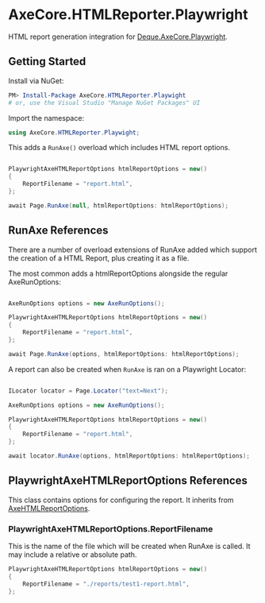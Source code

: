 # AxeCore.HTMLReporter.Playwright

HTML report generation integration for [Deque.AxeCore.Playwright](https://github.com/dequelabs/axe-core-nuget/blob/develop/packages/playwright).

## Getting Started

Install via NuGet:

```powershell
PM> Install-Package AxeCore.HTMLReporter.Playwight
# or, use the Visual Studio "Manage NuGet Packages" UI
```

Import the namespace:

```csharp
using AxeCore.HTMLReporter.Playwight;
```

This adds a `RunAxe()` overload which includes HTML report options.

```csharp

PlaywrightAxeHTMLReportOptions htmlReportOptions = new()
{
    ReportFilename = "report.html",
};

await Page.RunAxe(null, htmlReportOptions: htmlReportOptions);

```

## RunAxe References

There are a number of overload extensions of RunAxe added which support the creation of a HTML Report,
plus creating it as a file.

The most common adds a htmlReportOptions alongside the regular AxeRunOptions:

```csharp

AxeRunOptions options = new AxeRunOptions();

PlaywrightAxeHTMLReportOptions htmlReportOptions = new()
{
    ReportFilename = "report.html",
};

await Page.RunAxe(options, htmlReportOptions: htmlReportOptions);

```

A report can also be created when `RunAxe` is ran on a Playwright Locator:

```csharp

ILocator locator = Page.Locator("text=Next");

AxeRunOptions options = new AxeRunOptions();

PlaywrightAxeHTMLReportOptions htmlReportOptions = new()
{
    ReportFilename = "report.html",
};

await locator.RunAxe(options, htmlReportOptions: htmlReportOptions);

```

## PlaywrightAxeHTMLReportOptions References

This class contains options for configuring the report.
It inherits from [AxeHTMLReportOptions](../html-reporter/README.md#axehtmlreportoptions-references).

### PlaywrightAxeHTMLReportOptions.ReportFilename

This is the name of the file which will be created when RunAxe is called.
It may include a relative or absolute path.

```csharp
PlaywrightAxeHTMLReportOptions htmlReportOptions = new()
{
    ReportFilename = "./reports/test1-report.html",
};
```